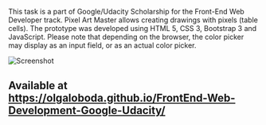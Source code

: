 This task is a part of Google/Udacity Scholarship for the Front-End Web Developer track.
Pixel Art Master allows creating drawings with pixels (table cells). The prototype was developed using HTML 5, CSS 3, Bootstrap 3 and JavaScript. Please note that depending on the browser, the color picker may display as an input field, or as an actual color picker.

![Screenshot](https://github.com/olgaloboda/FrontEnd-Web-Development-Google-Udacity/blob/master/PixelScreenshot.png)

## Available at https://olgaloboda.github.io/FrontEnd-Web-Development-Google-Udacity/
